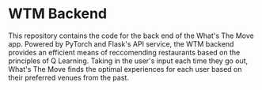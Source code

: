 # WTM Backend

This repository contains the code for the back end
of the What's The Move app. Powered by PyTorch and
Flask's API service, the WTM backend provides an
efficient means of reccomending restaurants based
on the principles of Q Learning. Taking in the user's
input each time they go out, What's The Move finds
the optimal experiences for each user based on
their preferred venues from the past.